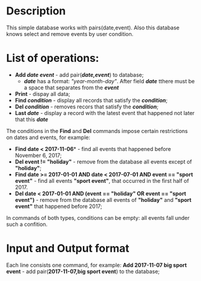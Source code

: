 # Description
This simple database works with pairs(date,event). Also this database knows select and remove events by user condition.

# List of operations:

* **Add *date event*** - add pair(***date,event***) to database;
  - ***date*** has a format: *"year-month-day"*. After field ***date*** tthere must be a space that separates from the ***event***
* **Print** - dispay all data;
* **Find *condition*** - display all records that satisfy the ***condition***;
* **Del *condition*** - removes recors that satisfy the ***condition***;
* **Last *date*** - display a record with the latest event that happened not later that this ***date***

The conditions in the **Find** and **Del** commands impose certain restrictions on dates and events, for example:
* **Find date < 2017-11-06*** - find all events that happened before November 6, 2017;
* **Del event != "holiday"** - remove from the database all events except of **"holiday"**; 
* **Find date >= 2017-01-01 AND date < 2017-07-01 AND event == "sport event"** - find all events **"sport event"**, that occurred in the first half of 2017.
* **Del date < 2017-01-01 AND (event == "holiday" OR event == "sport event")** - remove from the database all events of **"holiday"** and **"sport event"** that happened before 2017;

In commands of both types, conditions can be empty: all events fall under such a confition.

# Input and Output format
Each line consists one command, for example:
**Add 2017-11-07 big sport event** - add pair(**2017-11-07,big sport event**) to the database;
